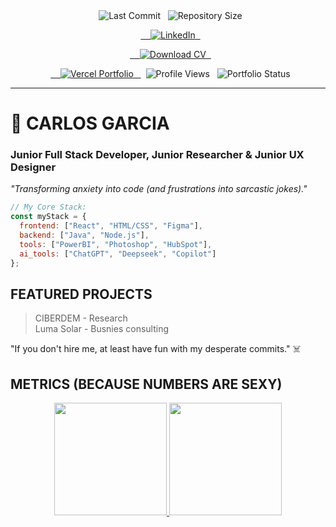 <div align="center">
  <img src="https://img.shields.io/github/last-commit/carlosmoronisud/portfolio" alt="Last Commit">
  <img src="https://img.shields.io/github/repo-size/carlosmoronisud/portfolio" alt="Repository Size">

     <a href="https://www.linkedin.com/in/carlosmoronigarcia" target="_blank">
    <img src="https://img.shields.io/badge/Linkedin-%230077B5?style=for-the-badge&logo=linkedin&logoColor=white" alt="LinkedIn">
  </a>

  <a href="https://drive.google.com/uc?export=download&id=1NLf638HKMwecBZCgctCeHwaHUdHBfWdF" target="_blank">
    <img src="https://img.shields.io/badge/Hire_Me-000000?style=for-the-badge&logo=adobeacrobatreader&logoColor=white" alt="Download CV">
  </a>

  <a href="https://portfolio-carlosgarcias-projects.vercel.app/" target="_blank">
    <img src="https://img.shields.io/badge/Portfolio-%23DA00FF?style=for-the-badge&logo=vercel&logoColor=white" alt="Vercel Portfolio">
  </a>
  <img src="https://komarev.com/ghpvc/?username=carlosmoronisud&style=flat-square" alt="Profile Views">
  <img src="https://img.shields.io/website?url=https%3A%2F%2Fportfolio-carlosgarcias-projects.vercel.app" alt="Portfolio Status">
</div>

---

# 👋 CARLOS GARCIA
### **Junior Full Stack Developer, Junior Researcher & Junior UX Designer**

*"Transforming anxiety into code (and frustrations into sarcastic jokes)."*

```javascript
// My Core Stack:
const myStack = {
  frontend: ["React", "HTML/CSS", "Figma"],
  backend: ["Java", "Node.js"],
  tools: ["PowerBI", "Photoshop", "HubSpot"],
  ai_tools: ["ChatGPT", "Deepseek", "Copilot"]
};
```

## FEATURED PROJECTS
>CIBERDEM - Research <br>
>Luma Solar - Busnies consulting

"If you don't hire me, at least have fun with my desperate commits." ☠️

## METRICS (BECAUSE NUMBERS ARE SEXY)
<div align="center">
  <a href="https://github.com/carlosmoronisud">
    <img loading="lazy" height="180em" src="https://github-readme-stats.vercel.app/api/top-langs/?username=carlosmoronisud&layout=compact&langs_count=7&theme=dracula"/>
    <img loading="lazy" height="180em" src="https://github-readme-stats.vercel.app/api?username=carlosmoronisud&show_icons=true&theme=dracula&include_all_commits=true&count_private=true"/>
  </a>
</div>


